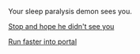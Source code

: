 Your sleep paralysis demon sees you.

[Stop and hope he didn't see you](freeze.md)

[Run faster into portal]()
